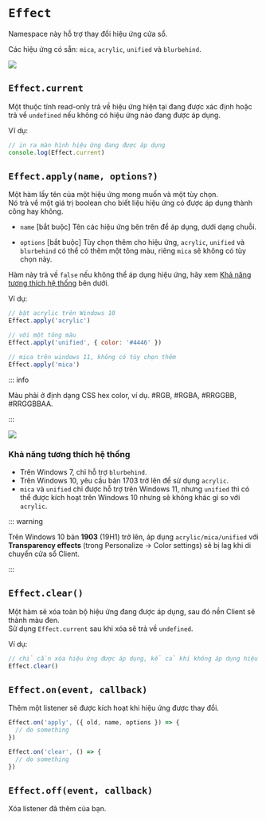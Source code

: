 # `Effect` <Badge type="tip" text="since v1.0" />

Namespace này hỗ trợ thay đổi hiệu ứng cửa sổ.<br>

Các hiệu ứng có sẵn: `mica`, `acrylic`, `unified` và `blurbehind`.

![](https://user-images.githubusercontent.com/38210249/216951830-b3bb3ce3-7a5f-4e60-8a67-33d0bce799cf.png)

## `Effect.current`

Một thuộc tính read-only trả về hiệu ứng hiện tại đang được xác định hoặc trả về `undefined` nếu không có hiệu ứng nào đang được áp dụng.

Vĩ dụ:

```js
// in ra màn hình hiệu ứng đang được áp dụng
console.log(Effect.current)
```

## `Effect.apply(name, options?)`

Một hàm lấy tên của một hiệu ứng mong muốn và một tùy chọn.<br> Nó trả về một giá trị boolean cho biết liệu hiệu ứng có được áp dụng thành công hay không.

- `name` [bắt buộc] Tên các hiệu ứng bên trên để áp dụng, dưới dạng chuỗi.

- `options` [bắt buộc] Tùy chọn thêm cho hiệu ứng, `acrylic`, `unified`
  và `blurbehind` có thể có thêm một tông màu, riêng `mica` sẽ không có tùy chọn này.

Hàm này trả về `false` nếu không thể áp dụng hiệu ứng, hãy xem
[Khả năng tương thích hệ thống](#system-compatibility) bên dưới.

Ví dụ:

```js
// bật acrylic trên Windows 10
Effect.apply('acrylic')

// với một tông màu
Effect.apply('unified', { color: '#4446' })

// mica trên windows 11, không có tùy chọn thêm
Effect.apply('mica')
```

::: info

Màu phải ở định dạng CSS hex color, ví dụ. #RGB, #RGBA, #RRGGBB,
#RRGGBBAA.

:::

![](https://user-images.githubusercontent.com/38210249/216951865-bb9c6676-58ec-4c81-ad96-67e94e91ac22.png)

### Khả năng tương thích hệ thống

<!-- - These effects are currently supported only Windows 7+. -->

- Trên Windows 7, chỉ hỗ trợ `blurbehind`.
- Trên Windows 10, yêu cầu bản 1703 trở lên để sử dụng `acrylic`.
- `mica` và `unified` chỉ được hỗ trợ trên Windows 11, nhưng `unified` thì có thể
   được kích hoạt trên Windows 10 nhưng sẽ không khác gì so với `acrylic`.

::: warning

Trên Windows 10 bản **1903** (19H1) trở lên, áp dụng `acrylic/mica/unified` với
**Transparency effects** (trong Personalize -> Color settings) sẽ bị lag khi
di chuyển cửa sổ Client.

:::

## `Effect.clear()`

Một hàm sẽ xóa toàn bộ hiệu ứng đang được áp dụng, sau đó nền Client sẽ thành màu đen.<br> Sử dụng `Effect.current` sau khi xóa sẽ trả về
`undefined`.

Ví dụ:

```js
// chỉ cần xóa hiệu ứng được áp dụng, kể cả khi không áp dụng hiệu ứng gì
Effect.clear()
```

## `Effect.on(event, callback)`

Thêm một listener sẽ được kích hoạt khi hiệu ứng được thay đổi.

```js
Effect.on('apply', ({ old, name, options }) => {
  // do something
})

Effect.on('clear', () => {
  // do something
})
```

## `Effect.off(event, callback)`

Xóa listener đã thêm của bạn.
